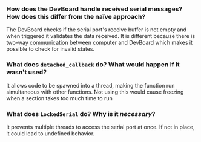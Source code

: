 ### How does the DevBoard handle received serial messages? How does this differ from the naïve approach?
The DevBoard checks if the serial port's receive buffer is not empty and when triggered it validates the data received. It is different because there is two-way communication between computer and DevBoard which makes it possible to check for invalid states.

### What does `detached_callback` do? What would happen if it wasn't used?
It allows code to be spawned into a thread, making the function run simultaneous with other functions. Not using this would cause freezing when a section takes too much time to run

### What does `LockedSerial` do? Why is it _necessary_?
It prevents multiple threads to access the serial port at once. If not in place, it could lead to undefined behavior.